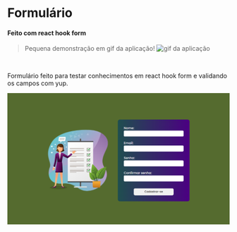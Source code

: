 # Formulário

#### Feito com react hook form

> Pequena demonstração em gif da aplicação!
> <img src="./src/assets/formulário.gif" alt="gif da aplicação">

<br>

<p>Formulário feito para testar conhecimentos em react hook form e validando os campos com yup.</p>

  <img src="./src/assets/prtsc.png" alt="printscreen da aplicação">
